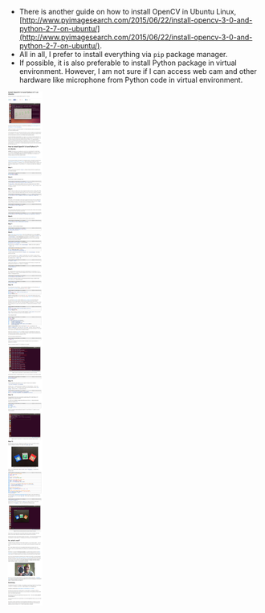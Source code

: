 * There is another guide on how to install OpenCV in Ubuntu Linux, [http://www.pyimagesearch.com/2015/06/22/install-opencv-3-0-and-python-2-7-on-ubuntu/](http://www.pyimagesearch.com/2015/06/22/install-opencv-3-0-and-python-2-7-on-ubuntu/).
* All in all, I prefer to install everything via `pip` package manager.
* If possible, it is also preferable to install Python package in virtual environment. However, I am not sure if I can access web cam and other hardware like microphone from Python code in virtual environment.

![./20161203-1135-cet-installing-opencv-3-in-ubuntu-1.png](./20161203-1135-cet-installing-opencv-3-in-ubuntu-1.png)